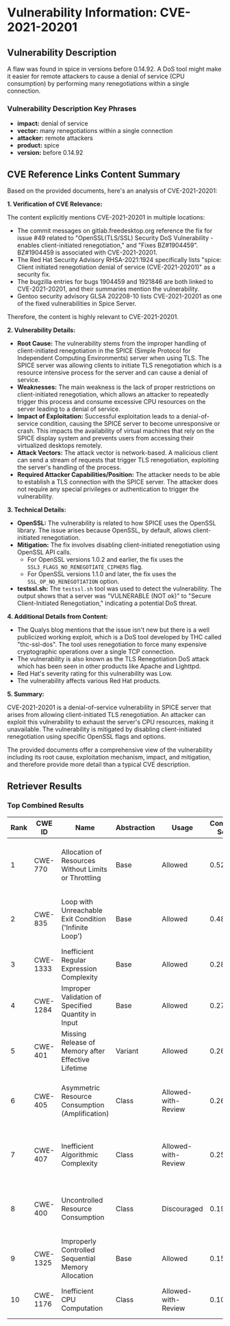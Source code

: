 # Vulnerability Information: CVE-2021-20201

## Vulnerability Description
A flaw was found in spice in versions before 0.14.92. A DoS tool might make it easier for remote attackers to cause a denial of service (CPU consumption) by performing many renegotiations within a single connection.

### Vulnerability Description Key Phrases
- **impact:** denial of service
- **vector:** many renegotiations within a single connection
- **attacker:** remote attackers
- **product:** spice
- **version:** before 0.14.92

## CVE Reference Links Content Summary
Based on the provided documents, here's an analysis of CVE-2021-20201:

**1. Verification of CVE Relevance:**

The content explicitly mentions CVE-2021-20201 in multiple locations:

*   The commit messages on gitlab.freedesktop.org reference the fix for issue #49 related to "OpenSSL(TLS/SSL) Security DoS Vulnerability - enables client-initiated renegotiation," and "Fixes BZ#1904459". BZ#1904459 is associated with CVE-2021-20201.
*   The Red Hat Security Advisory RHSA-2021:1924 specifically lists "spice: Client initiated renegotiation denial of service (CVE-2021-20201)" as a security fix.
*   The bugzilla entries for bugs 1904459 and 1921846 are both linked to CVE-2021-20201, and their summaries mention the vulnerability.
*   Gentoo security advisory GLSA 202208-10 lists CVE-2021-20201 as one of the fixed vulnerabilities in Spice Server.

Therefore, the content is highly relevant to CVE-2021-20201.

**2. Vulnerability Details:**

*   **Root Cause:** The vulnerability stems from the improper handling of client-initiated renegotiation in the SPICE (Simple Protocol for Independent Computing Environments) server when using TLS. The SPICE server was allowing clients to initiate TLS renegotiation which is a resource intensive process for the server and can cause a denial of service.
*   **Weaknesses:** The main weakness is the lack of proper restrictions on client-initiated renegotiation, which allows an attacker to repeatedly trigger this process and consume excessive CPU resources on the server leading to a denial of service.
*   **Impact of Exploitation:** Successful exploitation leads to a denial-of-service condition, causing the SPICE server to become unresponsive or crash. This impacts the availability of virtual machines that rely on the SPICE display system and prevents users from accessing their virtualized desktops remotely.
*  **Attack Vectors:** The attack vector is network-based. A malicious client can send a stream of requests that trigger TLS renegotiation, exploiting the server's handling of the process.
*  **Required Attacker Capabilities/Position:** The attacker needs to be able to establish a TLS connection with the SPICE server. The attacker does not require any special privileges or authentication to trigger the vulnerability.

**3. Technical Details:**

*   **OpenSSL:** The vulnerability is related to how SPICE uses the OpenSSL library.  The issue arises because OpenSSL, by default, allows client-initiated renegotiation.
*   **Mitigation:** The fix involves disabling client-initiated renegotiation using OpenSSL API calls.
    *   For OpenSSL versions 1.0.2 and earlier, the fix uses the `SSL3_FLAGS_NO_RENEGOTIATE_CIPHERS` flag.
    *   For OpenSSL versions 1.1.0 and later, the fix uses the `SSL_OP_NO_RENEGOTIATION` option.
*   **testssl.sh:** The `testssl.sh` tool was used to detect the vulnerability. The output shows that a server was "VULNERABLE (NOT ok)" to "Secure Client-Initiated Renegotiation," indicating a potential DoS threat.

**4. Additional Details from Content:**

*   The Qualys blog mentions that the issue isn't new but there is a well publicized working exploit, which is a DoS tool developed by THC called "thc-ssl-dos". The tool uses renegotiation to force many expensive cryptographic operations over a single TCP connection.
*   The vulnerability is also known as the TLS Renegotiation DoS attack which has been seen in other products like Apache and Lighttpd.
*  Red Hat's severity rating for this vulnerability was Low.
*  The vulnerability affects various Red Hat products.

**5. Summary:**

CVE-2021-20201 is a denial-of-service vulnerability in SPICE server that arises from allowing client-initiated TLS renegotiation. An attacker can exploit this vulnerability to exhaust the server's CPU resources, making it unavailable. The vulnerability is mitigated by disabling client-initiated renegotiation using specific OpenSSL flags and options.

The provided documents offer a comprehensive view of the vulnerability including its root cause, exploitation mechanism, impact, and mitigation, and therefore provide more detail than a typical CVE description.

## Retriever Results

### Top Combined Results

| Rank | CWE ID | Name | Abstraction | Usage | Combined Score | Retrievers | Individual Scores |
|------|--------|------|-------------|-------|---------------|------------|-------------------|
| 1 | CWE-770 | Allocation of Resources Without Limits or Throttling | Base | Allowed | 0.5250 | dense, sparse, graph | dense: 0.542, sparse: 0.060, graph: 0.614 |
| 2 | CWE-835 | Loop with Unreachable Exit Condition ('Infinite Loop') | Base | Allowed | 0.4892 | dense, sparse, graph | dense: 0.530, sparse: 0.054, graph: 0.539 |
| 3 | CWE-1333 | Inefficient Regular Expression Complexity | Base | Allowed | 0.2810 | dense, sparse | dense: 0.496, sparse: 0.057 |
| 4 | CWE-1284 | Improper Validation of Specified Quantity in Input | Base | Allowed | 0.2779 | dense, sparse | dense: 0.498, sparse: 0.050 |
| 5 | CWE-401 | Missing Release of Memory after Effective Lifetime | Variant | Allowed | 0.2697 | dense, sparse | dense: 0.523, sparse: 0.053 |
| 6 | CWE-405 | Asymmetric Resource Consumption (Amplification) | Class | Allowed-with-Review | 0.2689 | dense, sparse, graph | dense: 0.531, sparse: 0.092, graph: 0.390 |
| 7 | CWE-407 | Inefficient Algorithmic Complexity | Class | Allowed-with-Review | 0.2518 | dense, sparse, graph | dense: 0.511, sparse: 0.061, graph: 0.386 |
| 8 | CWE-400 | Uncontrolled Resource Consumption | Class | Discouraged | 0.1985 | dense, sparse, graph | dense: 0.539, sparse: 0.062, graph: 0.387 |
| 9 | CWE-1325 | Improperly Controlled Sequential Memory Allocation | Base | Allowed | 0.1568 | sparse, graph | sparse: 0.049, graph: 0.359 |
| 10 | CWE-1176 | Inefficient CPU Computation | Class | Allowed-with-Review | 0.1007 | sparse, graph | sparse: 0.060, graph: 0.383 |

